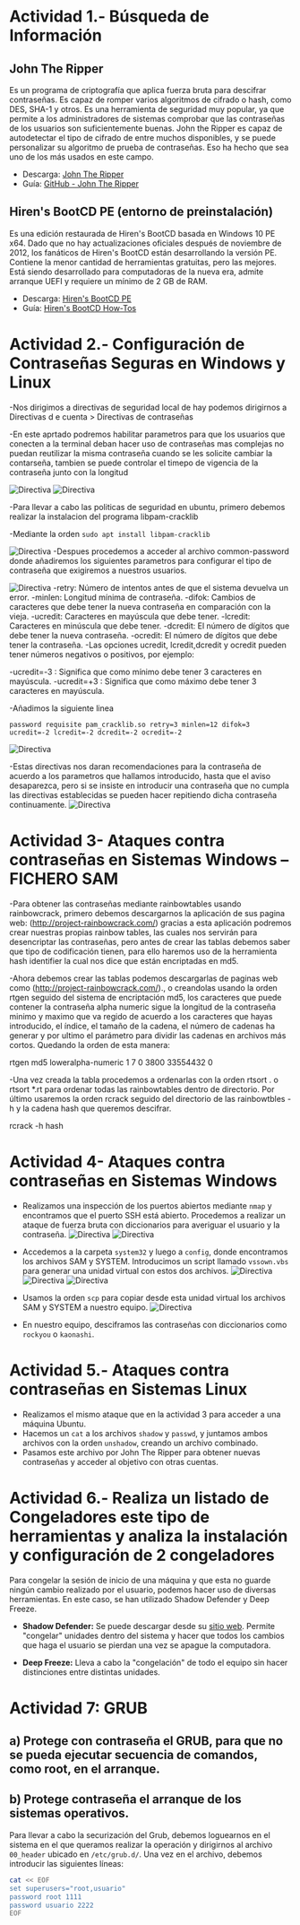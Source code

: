 # Actividad 1.- Búsqueda de Información

## John The Ripper
Es un programa de criptografía que aplica fuerza bruta para descifrar contraseñas. Es capaz de romper varios algoritmos de cifrado o hash, como DES, SHA-1 y otros. Es una herramienta de seguridad muy popular, ya que permite a los administradores de sistemas comprobar que las contraseñas de los usuarios son suficientemente buenas. John the Ripper es capaz de autodetectar el tipo de cifrado de entre muchos disponibles, y se puede personalizar su algoritmo de prueba de contraseñas. Eso ha hecho que sea uno de los más usados en este campo.
- Descarga: [John The Ripper](https://www.openwall.com/john/)
- Guía: [GitHub - John The Ripper](https://github.com/openwall/john)

## Hiren's BootCD PE (entorno de preinstalación)
Es una edición restaurada de Hiren's BootCD basada en Windows 10 PE x64. Dado que no hay actualizaciones oficiales después de noviembre de 2012, los fanáticos de Hiren's BootCD están desarrollando la versión PE. Contiene la menor cantidad de herramientas gratuitas, pero las mejores. Está siendo desarrollado para computadoras de la nueva era, admite arranque UEFI y requiere un mínimo de 2 GB de RAM.
- Descarga: [Hiren's BootCD PE](https://www.hirensbootcd.org/download/)
- Guía: [Hiren's BootCD How-Tos](https://www.hirensbootcd.org/howtos/)


# Actividad 2.- Configuración de Contraseñas Seguras en Windows y Linux
-Nos dirigimos a directivas de seguridad local de hay podemos dirigirnos a Directivas d e cuenta > Directivas de contraseñas

-En este aprtado podremos habilitar parametros para que los usuarios que conecten a la terminal deban hacer uso de contraseñas mas complejas no puedan reutilizar la misma contraseña cuando se les solicite cambiar la contarseña, tambien se puede controlar el timepo de vigencia de la contraseña junto con la longitud

 ![Directiva](imgU3/Act2DirectivaContraseña.PNG)
 ![Directiva](imgU3/Act2DirectivaContraseñap2.PNG)

-Para llevar a cabo las politicas de seguridad en ubuntu, primero debemos realizar la instalacion del programa libpam-cracklib

-Mediante la orden `sudo apt install libpam-cracklib`

![Directiva](imgU3/Act2DirectivaContraseñaUbu.PNG)
-Despues procedemos a acceder al archivo common-password donde añadiremos los siguientes parametros para configurar el tipo de contraseña que exigiremos a nuestros usuarios.

![Directiva](imgU3/Act2DirectivaContraseñaUbu4.PNG)
-retry: Número de intentos antes de que el sistema devuelva un error.
-minlen: Longitud mínima de contraseña.
-difok: Cambios de caracteres que debe tener la nueva contraseña en comparación con la vieja.
-ucredit: Caracteres en mayúscula que debe tener.
-lcredit: Caracteres en minúscula que debe tener.
-dcredit: El número de dígitos que debe tener la nueva contraseña.
-ocredit: El número de dígitos que debe tener la contraseña.
-Las opciones ucredit, lcredit,dcredit y ocredit pueden tener números negativos o positivos, por ejemplo:

-ucredit=-3 : Significa que como mínimo debe tener 3 caracteres en mayúscula.
-ucredit=+3 : Significa que como máximo debe tener 3 caracteres en mayúscula.


-Añadimos la siguiente linea 

`password requisite pam_cracklib.so retry=3 minlen=12 difok=3 ucredit=-2 lcredit=-2 dcredit=-2 ocredit=-2`

![Directiva](imgU3/Act2DirectivaContraseñaUbu2.PNG)

-Estas directivas nos daran recomendaciones para la contraseña de acuerdo a los parametros que hallamos introducido, hasta que el aviso desaparezca, pero si se insiste en introducir una contraseña que no cumpla las directivas establecidas se pueden hacer repitiendo dicha contraseña continuamente.
![Directiva](imgU3/Act2DirectivaContraseñaUbu3.PNG)


# Actividad 3- Ataques contra contraseñas en Sistemas Windows – FICHERO SAM

-Para obtener las contraseñas mediante rainbowtables usando rainbowcrack, primero debemos descargarnos la aplicación de sus pagina web: (http://project-rainbowcrack.com/) gracias a esta aplicación podremos crear nuestras propias rainbow tables, las cuales nos servirán para desencriptar las contraseñas, pero antes de crear las tablas debemos saber que tipo de codificación tienen, para ello haremos uso de la herramienta hash identifier la cual nos dice que están encriptadas en md5.

-Ahora debemos crear las tablas podemos descargarlas de paginas web como (http://project-rainbowcrack.com/)., o creandolas usando la orden rtgen seguido del sistema de encriptación md5, los caracteres que puede contener la contraseña alpha numeric sigue la longitud de la contraseña minimo y maximo que va regido de acuerdo a los caracteres que hayas introducido, el índice, el tamaño de la cadena, el número de cadenas ha generar y por ultimo el parámetro para dividir las cadenas en archivos más cortos. Quedando la orden de esta manera:

rtgen md5 loweralpha-numeric 1 7 0 3800 33554432 0

-Una vez creada la tabla procedemos a ordenarlas con la orden rtsort . o rtsort *.rt para ordenar todas las rainbowtables dentro de directorio.
Por último usaremos la orden rcrack seguido del directorio de las rainbowtbles -h y la cadena hash que queremos descifrar.

rcrack -h hash

# Actividad 4- Ataques contra contraseñas en Sistemas Windows

- Realizamos una inspección de los puertos abiertos mediante `nmap` y encontramos que el puerto SSH está abierto. Procedemos a realizar un ataque de fuerza bruta con diccionarios para averiguar el usuario y la contraseña.
  ![Directiva](imgU3/act4scannerssh.PNG)
  ![Directiva](imgU3/act4loginssh.PNG)
- Accedemos a la carpeta `system32` y luego a `config`, donde encontramos los archivos SAM y SYSTEM. Introducimos un script llamado `vssown.vbs` para generar una unidad virtual con estos dos archivos.
  ![Directiva](imgU3/act4c1windows1system321config.PNG)
  ![Directiva](imgU3/act5script.PNG)
  ![Directiva](imgU3/Act4Pasascript.PNG)
    
- Usamos la orden `scp` para copiar desde esta unidad virtual los archivos SAM y SYSTEM a nuestro equipo.
![Directiva](imgU3/Act4Pasascript.PNG)
- En nuestro equipo, desciframos las contraseñas con diccionarios como `rockyou` o `kaonashi`.


# Actividad 5.- Ataques contra contraseñas en Sistemas Linux

- Realizamos el mismo ataque que en la actividad 3 para acceder a una máquina Ubuntu.
- Hacemos un `cat` a los archivos `shadow` y `passwd`, y juntamos ambos archivos con la orden `unshadow`, creando un archivo combinado.
- Pasamos este archivo por John The Ripper para obtener nuevas contraseñas y acceder al objetivo con otras cuentas.


# Actividad 6.- Realiza un listado de Congeladores este tipo de herramientas y analiza la instalación y configuración de 2 congeladores

Para congelar la sesión de inicio de una máquina y que esta no guarde ningún cambio realizado por el usuario, podemos hacer uso de diversas herramientas. En este caso, se han utilizado Shadow Defender y Deep Freeze.

- **Shadow Defender:** Se puede descargar desde su [sitio web](http://www.shadowdefender.com/). Permite "congelar" unidades dentro del sistema y hacer que todos los cambios que haga el usuario se pierdan una vez se apague la computadora.

- **Deep Freeze:** Lleva a cabo la "congelación" de todo el equipo sin hacer distinciones entre distintas unidades.


# Actividad 7: GRUB
## a) Protege con contraseña el GRUB, para que no se pueda ejecutar secuencia de comandos, como root, en el arranque.
## b) Protege contraseña el arranque de los sistemas operativos.

Para llevar a cabo la securización del Grub, debemos loguearnos en el sistema en el que queramos realizar la operación y dirigirnos al archivo `00_header` ubicado en `/etc/grub.d/`. Una vez en el archivo, debemos introducir las siguientes líneas:
```bash
cat << EOF
set superusers="root,usuario"
password root 1111
password usuario 2222
EOF





